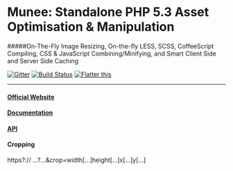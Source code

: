 Munee: Standalone PHP 5.3 Asset Optimisation &amp; Manipulation
===============================================================

#####On-The-Fly Image Resizing, On-the-fly LESS, SCSS, CoffeeScript Compiling, CSS &amp; JavaScript Combining/Minifying, and Smart Client Side and Server Side Caching

[![Gitter](https://badges.gitter.im/Join%20Chat.svg)](https://gitter.im/meenie/munee?utm_source=badge&utm_medium=badge&utm_campaign=pr-badge&utm_content=badge)
[![Build Status](https://secure.travis-ci.org/meenie/munee.png?branch=master)](http://travis-ci.org/meenie/munee)
[![Flatter this](http://api.flattr.com/button/flattr-badge-large.png)](http://flattr.com/thing/1191331/)

---

#### [Official Website](http://mun.ee)
#### [Documentation](http://mun.ee/Introducing_Munee)
#### [API](http://mun.ee/api/index.html)


#### Cropping

 https?:// ...?...&crop=width[...]height[...]x[...]y[...]
